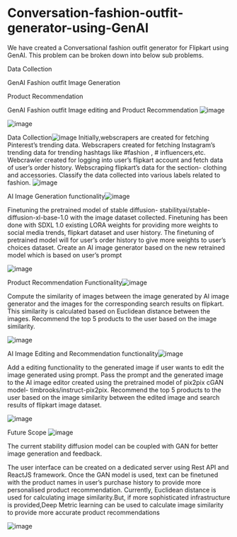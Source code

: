 # Conversation-fashion-outfit-generator-using-GenAI

We have created a  Conversational fashion outfit generator for Flipkart using GenAI.
This problem can be broken down into below sub problems.


Data Collection
 
GenAI Fashion outfit Image Generation 

Product Recommendation

GenAI Fashion outfit Image editing and Product Recommendation
![image](https://github.com/ak4721269/Conversational-fashion-outfit-generator-using-GenAI/assets/37411935/3fcd2791-9887-4301-b599-1f27365871d7)

![image](https://github.com/ak4721269/Conversational-fashion-outfit-generator-using-GenAI/assets/37411935/08790361-8c56-4e7c-a244-829bbf58ab33)

Data Collection![image](https://github.com/ak4721269/Conversational-fashion-outfit-generator-using-GenAI/assets/37411935/be3ef532-b1b3-42d8-a9b2-05fe0002e181)
Initially,webscrapers  are created for fetching  Pinterest’s trending data.
Webscrapers created for fetching Instagram’s trending data for trending hashtags like #fashion , # influencers,etc.
Webcrawler created for logging into user’s flipkart account and fetch data of user’s order history.
Webscraping flipkart’s data for the section- clothing and accessories.
Classify the data collected into various labels related to fashion.
![image](https://github.com/ak4721269/Conversational-fashion-outfit-generator-using-GenAI/assets/37411935/f4e7e4ec-cf15-46d9-a6e7-9507c4144a53)

AI Image Generation functionality![image](https://github.com/ak4721269/Conversational-fashion-outfit-generator-using-GenAI/assets/37411935/997a2b28-182f-4484-bf37-40228995cb83)

Finetuning the pretrained model of stable diffusion-  stabilityai/stable-diffusion-xl-base-1.0 with the image dataset collected.
Finetuning has been done with SDXL 1.0  existing LORA weights for providing  more weights to social media trends, flipkart dataset and user history.
The finetuning of pretrained model will  for  user’s order history to give more weights to user’s choices dataset.
Create an AI image generator based on the new retrained model which is based on user’s prompt

![image](https://github.com/ak4721269/Conversational-fashion-outfit-generator-using-GenAI/assets/37411935/f88a34d9-cb77-46c4-b4fa-75f87bbf54aa)

Product Recommendation Functionality![image](https://github.com/ak4721269/Conversational-fashion-outfit-generator-using-GenAI/assets/37411935/3d46e130-15c8-4ff6-b5ce-fcbcb4a7ce29)

Compute the similarity of images between the image generated by AI image generator and the images for the corresponding search results on flipkart.
This similarity is calculated based on Euclidean distance between the images.
Recommend the top 5 products to the user based on the image similarity.

![image](https://github.com/ak4721269/Conversational-fashion-outfit-generator-using-GenAI/assets/37411935/94d8b927-b7ad-4cc6-87a4-5786f9b90426)

AI Image Editing and Recommendation functionality![image](https://github.com/ak4721269/Conversational-fashion-outfit-generator-using-GenAI/assets/37411935/c76e3910-0ef8-405d-b204-4a0e2d77e93f)

Add a editing functionality to the generated image if user wants to edit the image generated using prompt.
Pass the prompt and the generated image to the AI image editor created using the pretrained model of pix2pix cGAN model- timbrooks/instruct-pix2pix.
Recommend the top 5 products to the user based on the image similarity between the edited image and search results of flipkart image dataset.

![image](https://github.com/ak4721269/Conversational-fashion-outfit-generator-using-GenAI/assets/37411935/c06401d9-5846-403c-8e7a-73b55f482ac3)

Future Scope
![image](https://github.com/ak4721269/Conversational-fashion-outfit-generator-using-GenAI/assets/37411935/d0681b3a-e7cf-4922-9393-8fa2d8afb1e7)

The  current stability diffusion model can be coupled with GAN for better image generation and feedback.

The user interface can be created on a dedicated server using Rest API and ReactJS framework.
Once the GAN model is used, text can be finetuned with the product names in user’s purchase history to provide more personalised product recommendation.
Currently, Euclidean distance is used for calculating image similarity.But, if more sophisticated infrastructure is provided,Deep Metric learning can be used to calculate image similarity to provide more accurate product recommendations



![image](https://github.com/ak4721269/Conversational-fashion-outfit-generator-using-GenAI/assets/37411935/8cf92d25-941e-4de8-a197-c894089e4e38)




















